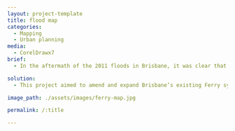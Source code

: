 ```yaml
---
layout: project-template
title: flood map
categories:
  - Mapping
  - Urban planning
media:
  - CorelDrawx7
brief:
  - In the aftermath of the 2011 floods in Brisbane, it was clear that certain systems were less resilient to change than others. I chose to focus on the public transport system, which shut down almost entirely in the aftermath of the floods.

solution:
  - This project aimed to amend and expand Brisbane’s existing Ferry system (both physical forms and operation). Its ultimate objective was to promote a more flexible and durable transport system with a higher capacity to cope with disturbance. This is one of the diagrammatic maps I made (based on Harry Beck’s famous London Underground Tube map) to show the major connection points along the Brisbane river.

image_path: ./assets/images/ferry-map.jpg

permalink: /:title

---
```

